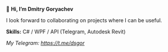 👋 **Hi, I’m Dmitry Goryachev**

I look forward to collaborating on projects where I can be useful.

**Skills:** C# / WPF / API (Telegram, Autodesk Revit)

_My Telegram: https://t.me/dsgor_
<!---
dsgoryachev/dsgoryachev is a ✨ special ✨ repository because its `README.md` (this file) appears on your GitHub profile.
You can click the Preview link to take a look at your changes.
--->
